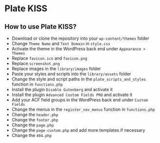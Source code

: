 # Plate KISS

## How to use Plate KISS?
* Download or clone the repository into your `wp-content/themes` folder
* Change `Theme Name` and `Text Domain` in `style.css`
* Activate the theme in the WordPress back end under `Appearance > Themes`
* Replace `favicon.ico` and `favicon.png`
* Replace `screenshot.png`
* Replace images in the `library/images` folder
* Paste your styles and scripts into the `library/assets` folder
* Change the style and script paths in the `plate_scripts_and_styles` function in `functions.php`
* Install the plugin `Disable Gutenberg` and activate it
* Install the plugin `Advanced Custom Fields PRO` and activate it
* Add your ACF field groups in the WordPress back end under `Custom Fields`
* Change the menus in the `register_nav_menus` function in `functions.php`
* Change the `header.php`
* Change the `footer.php`
* Change the `page.php`
* Change the `page-custom.php` and add more templates if necessary
* Change the `404.php`
